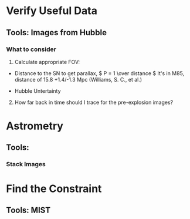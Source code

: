 # Verify Useful Data
## Tools: Images from Hubble
### What to consider
1. Calculate appropriate FOV:
- Distance to the SN to get parallax, $ P = 1 \over distance $
It's in M85, distance of 15.8 +1.4/-1.3 Mpc (Williams, S. C., et al.)

- Hubble Untertainty
2. How far back in time should I trace for the pre-explosion images?

# Astrometry
## Tools:
### Stack Images

# Find the Constraint
## Tools: MIST
